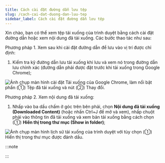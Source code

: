 ```yaml
---
title: Cách cài đặt đường dẫn lưu tệp
slug: /cach-cai-dat-duong-dan-luu-tep
sidebar_label: Cách cài đặt đường dẫn lưu tệp
---
```


Xin chào, bạn có thể xem tệp tải xuống của trình duyệt bằng cách cài đặt đường dẫn hoặc xem nội dung đã tải xuống. Các bước thao tác như sau:

Phương pháp 1. Xem sau khi cài đặt đường dẫn để lưu vào vị trí được chỉ định:

1. Kiểm tra kỹ đường dẫn lưu tải xuống khi lưu và xem nó trong đường dẫn lưu chính xác (đường dẫn phải được đặt trước khi tải xuống trong Google Chrome);

![Ảnh chụp màn hình cài đặt Tải xuống của Google Chrome, làm nổi bật phần (①) Tệp đã tải xuống và nút (②) Thay đổi.](https://storage.googleapis.com/jegavn_kb/images/recdz4IzzzwwI5gaW1751867722548)

Phương pháp 2. Xem nội dung đã tải xuống:

1. Nhấp vào ba dấu chấm ở góc trên bên phải, chọn **Nội dung đã tải xuống (Downloaded Content)** (hoặc nhấn Ctrl+J để mở và xem), nhấp chuột phải vào thông tin đã tải xuống và xem bản tải xuống bằng cách chọn (①) **Hiển thị trong thư mục (Show in folder)**;

![Ảnh chụp màn hình lịch sử tải xuống của trình duyệt với tùy chọn (①) Hiển thị trong thư mục được đánh dấu.](https://storage.googleapis.com/jegavn_kb/images/recdz4IzzzwwI5gaW1751867722549)

:::note

:::